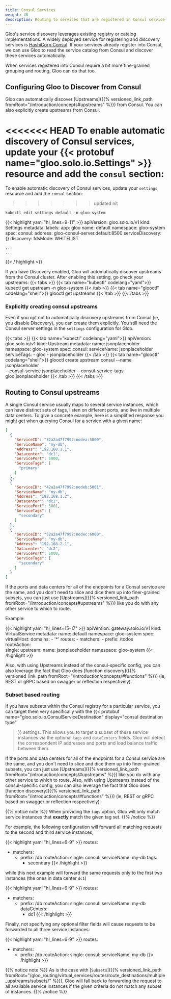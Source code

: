 ```yaml
---
title: Consul Services
weight: 40
description: Routing to services that are registered in Consul service-discovery registry
---
```


Gloo's service discovery leverages existing registry or catalog implementations. A widely deployed service for registering and discovery services is [HashiCorp Consul](https://www.hashicorp.com/products/consul/). If your services already register into Consul, we can use Gloo to read the service catalog from Consul and discover these services automatically.

When services registered into Consul require a bit more fine-grained grouping and routing, Gloo can do that too.

## Configuring Gloo to Discover from Consul

Gloo can automatically discover [Upstreams]({{% versioned_link_path fromRoot="/introduction/concepts#upstreams" %}}) from Consul. You can also explicitly create upstreams from Consul. 

<<<<<<< HEAD
To enable automatic discovery of Consul services, update your {{< protobuf name="gloo.solo.io.Settings" >}} resource and add the `consul` section:
=======
To enable automatic discovery of Consul services, update your `settings` resource and add the `consul` section:
>>>>>>> updated nit

```shell
kubectl edit settings default -n gloo-system
```

{{< highlight yaml "hl_lines=9-11" >}}
apiVersion: gloo.solo.io/v1
kind: Settings
metadata:
  labels:
    app: gloo
  name: default
  namespace: gloo-system
spec:
  consul:
    address: gloo-consul-server.default:8500
    serviceDiscovery: {}
  discovery:
    fdsMode: WHITELIST

    ...
    ...
{{< / highlight >}}

If you have Discovery enabled, Gloo will automatically discover upstreams from the Consul cluster. After enabling this setting, go check your upstreams:
{{< tabs >}}
{{< tab name="kubectl" codelang="yaml">}}
kubectl get upstream -n gloo-system
{{< /tab >}}
{{< tab name="glooctl" codelang="shell">}}
glooctl get upstreams
{{< /tab >}}
{{< /tabs >}}


### Explicitly creating consul upstreams

Even if you opt not to automatically discovery upstreams from Consul (ie, you disable Discovery), you can create them explicitly. You still need the Consul server settings in the `settings` configuration for Gloo.


{{< tabs >}}
{{< tab name="kubectl" codelang="yaml">}}
apiVersion: gloo.solo.io/v1
kind: Upstream
metadata:
  name: jsonplaceholder
  namespace: gloo-system
spec:
  consul:
    serviceName: jsonplaceholder
    serviceTags:
    - gloo
    - jsonplaceholder
{{< /tab >}}
{{< tab name="glooctl" codelang="shell">}}
glooctl create upstream consul --name jsonplaceholder \
--consul-service jsonplaceholder --consul-service-tags gloo,jsonplaceholder
{{< /tab >}}
{{< /tabs >}}

## Routing to Consul upstreams

A single Consul service usually maps to several service instances, which can have distinct sets of tags, listen on different ports, and live in multiple data centers. To give a concrete example, here is a simplified response you might 
get when querying Consul for a service with a given name:

```json
[
  {
    "ServiceID": "32a2a47f7992:nodea:5000",
    "ServiceName": "my-db",
    "Address": "192.168.1.1",
    "Datacenter": "dc1",
    "ServicePort": 5000,
    "ServiceTags": [
      "primary"
    ]
  },
  {
    "ServiceID": "42a2a47f7992:nodeb:5001",
    "ServiceName": "my-db",
    "Address": "192.168.1.2",
    "Datacenter": "dc1",
    "ServicePort": 5001,
    "ServiceTags": [
      "secondary"
    ]
  },
  {
    "ServiceID": "52a2a47f7992:nodec:6000",
    "ServiceName": "my-db",
    "Address": "192.168.2.1",
    "Datacenter": "dc2",
    "ServicePort": 6000,
    "ServiceTags": [
      "secondary"
    ]
  }
]
```

If the ports and data centers for all of the endpoints for a Consul service are the same, and you don't need to slice and dice them up into finer-grained subsets, you can just use [Upstreams]({{% versioned_link_path fromRoot="/introduction/concepts#upstreams" %}}) like you do with any other service to which to route. 

Example:

{{< highlight yaml "hl_lines=15-17" >}}
apiVersion: gateway.solo.io/v1
kind: VirtualService
metadata:
  name: default
  namespace: gloo-system
spec:
  virtualHost:
    domains:
    - '*'
    routes:
    - matchers:
      - prefix: /todos      
      routeAction:        
        single:
          upstream:
            name: jsonplaceholder
            namespace: gloo-system
{{< /highlight >}}

Also, with using Upstreams instead of the consul-specific config, you can also leverage the fact that Gloo does [function discovery]({{% versioned_link_path fromRoot="/introduction/concepts/#functions" %}}) (ie, REST or gRPC based on swagger or reflection respectively). 

### Subset based routing


If you have subsets within the Consul registry for a particular service, you can target them very specifically with the {{<
protobuf
name="gloo.solo.io.ConsulServiceDestination"
display="consul destination type"
>}} settings. This allows you to target a subset of these service instances via the optional `tags` and `dataCenters` fields. Gloo will detect the correspondent IP addresses and ports and load balance traffic between them. 


If the ports and data centers for all of the endpoints for a Consul service are the same, and you don't need to slice and dice them up into finer-grained subsets, you can just use [Upstreams]({{% versioned_link_path fromRoot="/introduction/concepts/#upstreams" %}}) like you do with any other service to which to route. Also, with using Upstreams instead of the consul-specific config, you can also leverage the fact that Gloo does [function discovery]({{% versioned_link_path fromRoot="/introduction/concepts/#functions" %}}) (ie, REST or gRPC based on swagger or reflection respectively).

{{% notice note %}}
When providing the `tags` option, Gloo will only match service instances that **exactly** match the given tag set.
{{% /notice %}}

For example, the following configuration will forward all matching requests to the second and third service instances,

{{< highlight yaml "hl_lines=6-9" >}}
routes:
- matchers:
   - prefix: /db
  routeAction:
    single:
      consul:
        serviceName: my-db
        tags:
        - secondary
{{< /highlight >}}

while this next example will forward the same requests only to the first two instances (the ones in data center `dc1`)

{{< highlight yaml "hl_lines=6-9" >}}
routes:
- matchers:
   - prefix: /db
  routeAction:
    single:
      consul:
        serviceName: my-db
        dataCenters:
        - dc1
{{< /highlight >}}

Finally, not specifying any optional filter fields will cause requests to be forwarded to all three service instances:

{{< highlight yaml "hl_lines=6-9" >}}
routes:
- matchers:
   - prefix: /db
  routeAction:
    single:
      consul:
        serviceName: my-db
{{< /highlight >}}

{{% notice note %}}
As is the case with [`Subsets`]({{% versioned_link_path fromRoot="/gloo_routing/virtual_services/routes/route_destinations/multiple_upstreams/subsets/" %}}), Gloo will fall back to forwarding the request to all available service 
instances if the given criteria do not match any subset of instances.
{{% /notice %}}
